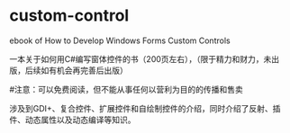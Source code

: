 # custom-control
ebook of How to Develop Windows Forms Custom Controls

一本关于如何用C#编写窗体控件的书（200页左右），（限于精力和财力，未出版，后续如有机会再完善后出版）

#注意：可以免费阅读，但不能从事任何以营利为目的的传播和售卖

涉及到GDI+、复合控件、扩展控件和自绘制控件的介绍，同时介绍了反射、插件、动态属性以及动态编译等知识。

